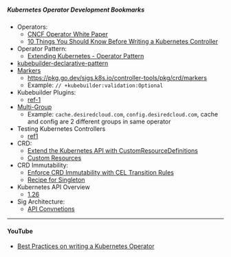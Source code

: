##### Kubernetes Operator Development Bookmarks

- Operators:
  - [CNCF Operator White Paper](https://github.com/cncf/tag-app-delivery/blob/eece8f7307f2970f46f100f51932db106db46968/operator-wg/whitepaper/Operator-WhitePaper_v1-0.md)
  - [10 Things You Should Know Before Writing a Kubernetes Controller](https://medium.com/@gallettilance/10-things-you-should-know-before-writing-a-kubernetes-controller-83de8f86d659)
- Operator Pattern:
  - [Extending Kubernetes - Operator Pattern](https://kubernetes.io/docs/concepts/extend-kubernetes/operator/)
- [kubebuilder-declarative-pattern](https://github.com/kubernetes-sigs/kubebuilder-declarative-pattern)
- [Markers](https://master.book.kubebuilder.io/reference/markers.html)
  - https://pkg.go.dev/sigs.k8s.io/controller-tools/pkg/crd/markers
  - Example: `// +kubebuilder:validation:Optional`
- Kubebuilder Plugins:
  - [ref-1](https://dev4devs.com/2022/10/24/amazing-new-plugins-that-can-help-you-a-lot-develop-your-operators-built-for-kubebuilder-in-the-google-summer-code-program-2022-by-the-students/)
- [Multi-Group](https://kubebuilder.io/migration/multi-group.html)
  - Example: `cache.desiredcloud.com`, `config.desiredcloud.com`, cache and config are 2 different groups in same operator
- Testing Kubernetes Controllers
  - [ref1](https://superorbital.io/journal/testing-production-controllers/)
- CRD:
  - [Extend the Kubernetes API with CustomResourceDefinitions](https://kubernetes.io/docs/tasks/extend-kubernetes/custom-resources/custom-resource-definitions/)
  - [Custom Resources](https://kubernetes.io/docs/concepts/extend-kubernetes/api-extension/custom-resources/)
- CRD Immutability:
  - [Enforce CRD Immutability with CEL Transition Rules](https://kubernetes.io/blog/2022/09/29/enforce-immutability-using-cel/)
  - [Recipe for Singleton](https://github.com/kubernetes-sigs/kubebuilder/issues/1074)
- Kubernetes API Overview
  - [1.26](https://kubernetes.io/docs/reference/generated/kubernetes-api/v1.26/)
- Sig Architecture:
  - [API Convnetions](https://github.com/kubernetes/community/blob/master/contributors/devel/sig-architecture/api-conventions.md)

---
#### YouTube
- [Best Practices on writing a Kubernetes Operator](https://www.youtube.com/watch?v=r5HzbpHDxK0)

